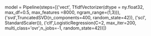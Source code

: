 model = Pipeline(steps=[('vect', TfidfVectorizer(dtype = ny.float32, max_df=0.5, max_features =8000, ngram_range=(1,3))),('svd',TruncatedSVD(n_components=400, random_state=42)), ('scl', StandardScaler()),
('clf',LogisticRegression(C=2, max_iter=200, multi_class='ovr',n_jobs=-1, random_state=42))])
